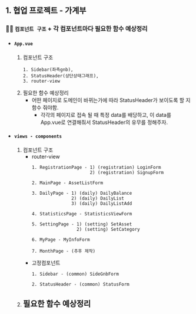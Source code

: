 ## 1. 협업 프로젝트 - 가계부
### ✍🏻 `컴포넌트 구조` + 각 컴포넌트마다 필요한 함수 예상정리
- #### `App.vue`
	1.  컴포넌트 구조
		```
		1. Sidebar(좌측gnb), 
		2. StatusHeader(상단상태그래프), 
		3. router-view
		```
	2. 필요한 함수 예상정리
		- 어떤 페이지로 도메인이 바뀌는가에 따라 StatusHeader가 보이도록 할 지 함수 줘야함.
			- 각각의 페이지로 접속 될 때 특정 data를 배당하고, 이 data를 App.vue로 연결해줘서 StatusHeader의 유무를 정해주자.

- #### `views - components`
	1.  컴포넌트 구조	
		- router-view
			```
			1. RegistrationPage - 1) (registration) LoginForm
				                  2) (registration) SignupForm
			
			2. MainPage - AssetListForm
			
			3. DailyPage - 1) (daily) DailyBalance
					       2) (daily) DailyList
						   3) (daily) DailyListAdd
			
			4. StatisticsPage - StatisticsViewForm
			
			5. SettingPage - 1) (setting) SetAsset
							 2) (setting) SetCategory
			
			6. MyPage - MyInfoForm

			7. MonthPage - (추후 제작)
			```
		- 고정컴포넌트
			```
			1. Sidebar - (common) SideGnbForm
			
			2. StatusHeader - (common) StatusForm
			```
	2. 필요한 함수 예상정리
		- 


